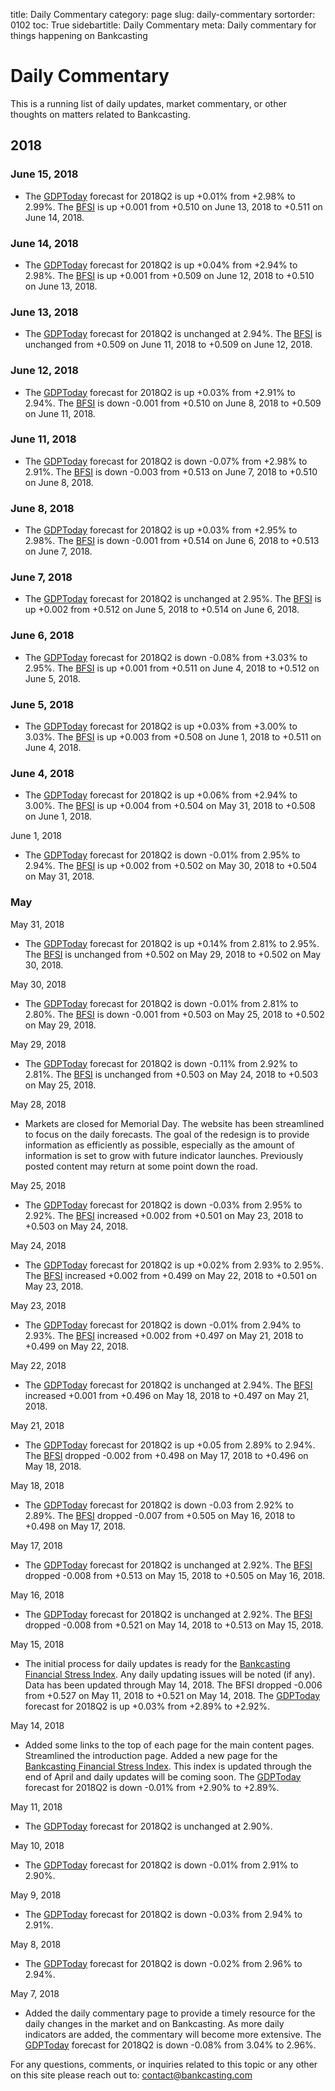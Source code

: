 ﻿title: Daily Commentary
category: page
slug: daily-commentary
sortorder: 0102
toc: True
sidebartitle: Daily Commentary
meta: Daily commentary for things happening on Bankcasting


# Daily Commentary
This is a running list of daily updates, market commentary, or other thoughts on matters related to Bankcasting. 

## 2018

### June 15, 2018

* The <a href="/gdptoday.html">GDPToday</a> forecast for 2018Q2 is up +0.01% from +2.98% to 2.99%. The <a href="/bfsi.html">BFSI</a> is up +0.001 from +0.510 on June 13, 2018 to +0.511 on June 14, 2018.

### June 14, 2018

* The <a href="/gdptoday.html">GDPToday</a> forecast for 2018Q2 is up +0.04% from +2.94% to 2.98%. The <a href="/bfsi.html">BFSI</a> is up +0.001 from +0.509 on June 12, 2018 to +0.510 on June 13, 2018.

### June 13, 2018

* The <a href="/gdptoday.html">GDPToday</a> forecast for 2018Q2 is unchanged at 2.94%. The <a href="/bfsi.html">BFSI</a> is unchanged from +0.509 on June 11, 2018 to +0.509 on June 12, 2018.

### June 12, 2018

* The <a href="/gdptoday.html">GDPToday</a> forecast for 2018Q2 is up +0.03% from +2.91% to 2.94%. The <a href="/bfsi.html">BFSI</a> is down -0.001 from +0.510 on June 8, 2018 to +0.509 on June 11, 2018.

### June 11, 2018

* The <a href="/gdptoday.html">GDPToday</a> forecast for 2018Q2 is down -0.07% from +2.98% to 2.91%. The <a href="/bfsi.html">BFSI</a> is down -0.003 from +0.513 on June 7, 2018 to +0.510 on June 8, 2018.

### June 8, 2018

* The <a href="/gdptoday.html">GDPToday</a> forecast for 2018Q2 is up +0.03% from +2.95% to 2.98%. The <a href="/bfsi.html">BFSI</a> is down -0.001 from +0.514 on June 6, 2018 to +0.513 on June 7, 2018.

### June 7, 2018

* The <a href="/gdptoday.html">GDPToday</a> forecast for 2018Q2 is unchanged at 2.95%. The <a href="/bfsi.html">BFSI</a> is up +0.002 from +0.512 on June 5, 2018 to +0.514 on June 6, 2018.

### June 6, 2018

* The <a href="/gdptoday.html">GDPToday</a> forecast for 2018Q2 is down -0.08% from +3.03% to 2.95%. The <a href="/bfsi.html">BFSI</a> is up +0.001 from +0.511 on June 4, 2018 to +0.512 on June 5, 2018.

### June 5, 2018

* The <a href="/gdptoday.html">GDPToday</a> forecast for 2018Q2 is up +0.03% from +3.00% to 3.03%. The <a href="/bfsi.html">BFSI</a> is up +0.003 from +0.508 on June 1, 2018 to +0.511 on June 4, 2018.

### June 4, 2018

* The <a href="/gdptoday.html">GDPToday</a> forecast for 2018Q2 is up +0.06% from +2.94% to 3.00%. The <a href="/bfsi.html">BFSI</a> is up +0.004 from +0.504 on May 31, 2018 to +0.508 on June 1, 2018.

June 1, 2018

* The <a href="/gdptoday.html">GDPToday</a> forecast for 2018Q2 is down -0.01% from 2.95% to 2.94%. The <a href="/bfsi.html">BFSI</a> is up +0.002 from +0.502 on May 30, 2018 to +0.504 on May 31, 2018.

### May

May 31, 2018

* The <a href="/gdptoday.html">GDPToday</a> forecast for 2018Q2 is up +0.14% from 2.81% to 2.95%. The <a href="/bfsi.html">BFSI</a> is unchanged from +0.502 on May 29, 2018 to +0.502 on May 30, 2018.

May 30, 2018

* The <a href="/gdptoday.html">GDPToday</a> forecast for 2018Q2 is down -0.01% from 2.81% to 2.80%. The <a href="/bfsi.html">BFSI</a> is down -0.001 from +0.503 on May 25, 2018 to +0.502 on May 29, 2018.

May 29, 2018

* The <a href="/gdptoday.html">GDPToday</a> forecast for 2018Q2 is down -0.11% from 2.92% to 2.81%. The <a href="/bfsi.html">BFSI</a> is unchanged from +0.503 on May 24, 2018 to +0.503 on May 25, 2018.

May 28, 2018

* Markets are closed for Memorial Day. The website has been streamlined to focus on the daily forecasts. The goal of the redesign is to provide information as efficiently as possible, especially as the amount of information is set to grow with future indicator launches. Previously posted content may return at some point down the road.

May 25, 2018

* The <a href="/gdptoday.html">GDPToday</a> forecast for 2018Q2 is down -0.03% from 2.95% to 2.92%. The <a href="/bfsi.html">BFSI</a> increased +0.002 from +0.501 on May 23, 2018 to +0.503 on May 24, 2018.

May 24, 2018

* The <a href="/gdptoday.html">GDPToday</a> forecast for 2018Q2 is up +0.02% from 2.93% to 2.95%. The <a href="/bfsi.html">BFSI</a> increased +0.002 from +0.499 on May 22, 2018 to +0.501 on May 23, 2018.

May 23, 2018

* The <a href="/gdptoday.html">GDPToday</a> forecast for 2018Q2 is down -0.01% from 2.94% to 2.93%. The <a href="/bfsi.html">BFSI</a> increased +0.002 from +0.497 on May 21, 2018 to +0.499 on May 22, 2018.

May 22, 2018

* The <a href="/gdptoday.html">GDPToday</a> forecast for 2018Q2 is unchanged at 2.94%. The <a href="/bfsi.html">BFSI</a> increased +0.001 from +0.496 on May 18, 2018 to +0.497 on May 21, 2018.

May 21, 2018

* The <a href="/gdptoday.html">GDPToday</a> forecast for 2018Q2 is up +0.05 from 2.89% to 2.94%. The <a href="/bfsi.html">BFSI</a> dropped -0.002 from +0.498 on May 17, 2018 to +0.496 on May 18, 2018.

May 18, 2018

* The <a href="/gdptoday.html">GDPToday</a> forecast for 2018Q2 is down -0.03 from 2.92% to 2.89%. The <a href="/bfsi.html">BFSI</a> dropped -0.007 from +0.505 on May 16, 2018 to +0.498 on May 17, 2018.

May 17, 2018

* The <a href="/gdptoday.html">GDPToday</a> forecast for 2018Q2 is unchanged at 2.92%. The <a href="/bfsi.html">BFSI</a> dropped -0.008 from +0.513 on May 15, 2018 to +0.505 on May 16, 2018.

May 16, 2018

* The <a href="/gdptoday.html">GDPToday</a> forecast for 2018Q2 is unchanged at 2.92%. The <a href="/bfsi.html">BFSI</a> dropped -0.008 from +0.521 on May 14, 2018 to +0.513 on May 15, 2018.

May 15, 2018

*  The initial process for daily updates is ready for the <a href="/bfsi.html">Bankcasting Financial Stress Index</a>. Any daily updating issues will be noted (if any). Data has been updated through May 14, 2018. The BFSI dropped -0.006 from +0.527 on May 11, 2018 to +0.521 on May 14, 2018. The <a href="/gdptoday.html">GDPToday</a> forecast for 2018Q2 is up +0.03% from +2.89% to +2.92%.

May 14, 2018

* Added some links to the top of each page for the main content pages. Streamlined the introduction page. Added a new page for the <a href="/bfsi.html">Bankcasting Financial Stress Index</a>. This index is updated through the end of April and daily updates will be coming soon. The <a href="/gdptoday.html">GDPToday</a> forecast for 2018Q2 is down -0.01% from +2.90% to +2.89%.

May 11, 2018

* The <a href="/gdptoday.html">GDPToday</a> forecast for 2018Q2 is unchanged at 2.90%.

May 10, 2018

* The <a href="/gdptoday.html">GDPToday</a> forecast for 2018Q2 is down -0.01% from 2.91% to 2.90%.

May 9, 2018

* The <a href="/gdptoday.html">GDPToday</a> forecast for 2018Q2 is down -0.03% from 2.94% to 2.91%.

May 8, 2018

* The <a href="/gdptoday.html">GDPToday</a> forecast for 2018Q2 is down -0.02% from 2.96% to 2.94%.

May 7, 2018

* Added the daily commentary page to provide a timely resource for the daily changes in the market and on Bankcasting. As more daily indicators are added, the commentary will become more extensive. The <a href="/gdptoday.html">GDPToday</a> forecast for 2018Q2 is down -0.08% from 3.04% to 2.96%.


For any questions, comments, or inquiries related to this topic or any other on this site please reach out to: contact@bankcasting.com